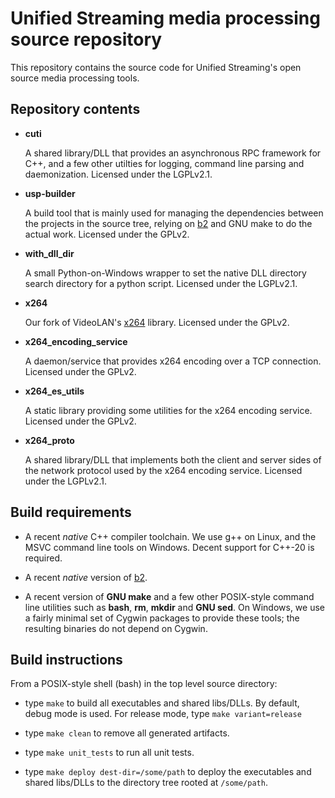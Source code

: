 # Unified Streaming media processing source repository

This repository contains the source code for Unified Streaming's open source
media processing tools.

## Repository contents

* **cuti**

  A shared library/DLL that provides an asynchronous RPC framework for
  C++, and a few other utilties for logging, command line parsing and
  daemonization. Licensed under the LGPLv2.1.

* **usp-builder**

  A build tool that is mainly used for managing the dependencies
  between the projects in the source tree, relying on
  [b2](https://www.bfgroup.xyz/b2/) and GNU make to do the actual
  work. Licensed under the GPLv2.

* **with_dll_dir**

  A small Python-on-Windows wrapper to set the native DLL directory
  search directory for a python script. Licensed under the LGPLv2.1.

* **x264**

  Our fork of VideoLAN's
  [x264](https://www.videolan.org/developers/x264.html)
  library. Licensed under the GPLv2.

* **x264_encoding_service**

  A daemon/service that provides x264 encoding over a TCP
  connection. Licensed under the GPLv2.

* **x264_es_utils**

  A static library providing some utilities for the x264 encoding
  service. Licensed under the GPLv2.

* **x264_proto**

  A shared library/DLL that implements both the client and server
  sides of the network protocol used by the x264 encoding
  service. Licensed under the LGPLv2.1.

## Build requirements

* A recent *native* C++ compiler toolchain. We use g++ on Linux, and
  the MSVC command line tools on Windows. Decent support for C++-20
  is required.

* A recent *native* version of [b2](https://www.bfgroup.xyz/b2/).

* A recent version of **GNU make** and a few other POSIX-style command
  line utilities such as **bash**, **rm**, **mkdir** and **GNU
  sed**. On Windows, we use a fairly minimal set of Cygwin packages to
  provide these tools; the resulting binaries do not depend on Cygwin.

## Build instructions

From a POSIX-style shell (bash) in the top level source directory:

* type `make` to build all executables and shared libs/DLLs. By
  default, debug mode is used. For release mode, type `make
  variant=release`

* type `make clean` to remove all generated artifacts.

* type `make unit_tests` to run all unit tests.

* type `make deploy dest-dir=/some/path` to deploy the executables
  and shared libs/DLLs to the directory tree rooted at `/some/path`.
